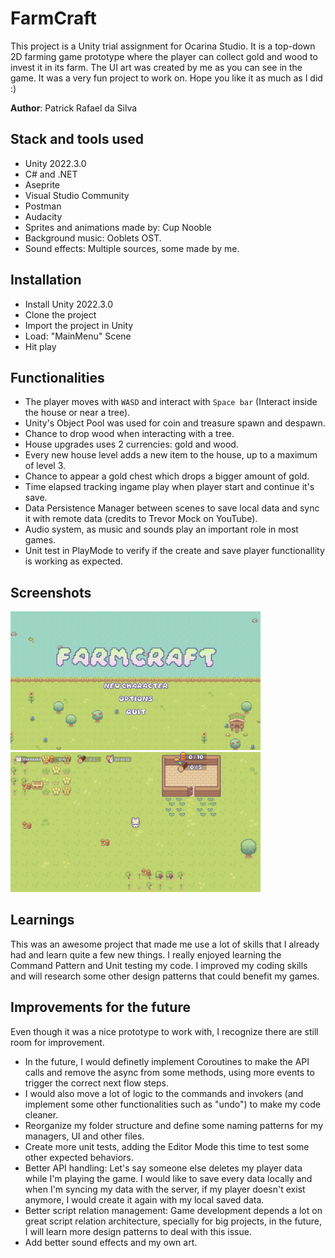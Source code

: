 # FarmCraft

This project is a Unity trial assignment for Ocarina Studio. It is a top-down 2D farming game prototype where the player can collect gold and wood to invest it in its farm. The UI art was created by me as you can see in the game. It was a very fun project to work on. Hope you like it as much as I did :)

**Author**: Patrick Rafael da Silva

## Stack and tools used

- Unity 2022.3.0
- C# and .NET
- Aseprite
- Visual Studio Community
- Postman
- Audacity
- Sprites and animations made by: Cup Nooble 
- Background music: Ooblets OST.
- Sound effects: Multiple sources, some made by me.

## Installation

- Install Unity 2022.3.0
- Clone the project
- Import the project in Unity
- Load: "MainMenu" Scene
- Hit play
    
## Functionalities

- The player moves with `WASD` and interact with `Space bar` (Interact inside the house or near a tree).
- Unity's Object Pool was used for coin and treasure spawn and despawn.
- Chance to drop wood when interacting with a tree.
- House upgrades uses 2 currencies: gold and wood.
- Every new house level adds a new item to the house, up to a maximum of level 3.
- Chance to appear a gold chest which drops a bigger amount of gold.
- Time elapsed tracking ingame play when player start and continue it's save.
- Data Persistence Manager between scenes to save local data and sync it with remote data (credits to Trevor Mock on YouTube).
- Audio system, as music and sounds play an important role in most games.
- Unit test in PlayMode to verify if the create and save player functionallity is working as expected.

## Screenshots

<img src="img/2.png" alt="test" width="400"/>
<img src="img/1.png" alt="test" width="400"/>

## Learnings

This was an awesome project that made me use a lot of skills that I already had and learn quite a few new things. I really enjoyed learning the Command Pattern and Unit testing my code. I improved my coding skills and will research some other design patterns that could benefit my games.

## Improvements for the future

Even though it was a nice prototype to work with, I recognize there are still room for improvement.
- In the future, I would definetly implement Coroutines to make the API calls and remove the async from some methods, using more events to trigger the correct next flow steps.
- I would also move a lot of logic to the commands and invokers (and implement some other functionalities such as "undo") to make my code cleaner.
- Reorganize my folder structure and define some naming patterns for my managers, UI and other files.
- Create more unit tests, adding the Editor Mode this time to test some other expected behaviors.
- Better API handling: Let's say someone else deletes my player data while I'm playing the game. I would like to save every data locally and when I'm syncing my data with the server, if my player doesn't exist anymore, I would create it again with my local saved data.
- Better script relation management: Game development depends a lot on great script relation architecture, specially for big projects, in the future, I will learn more design patterns to deal with this issue.
- Add better sound effects and my own art.
